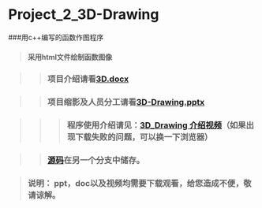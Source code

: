 # Project_2_3D-Drawing
###用c++编写的函数作图程序  

>#### 采用html文件绘制函数图像   

>> ### 项目介绍请看[3D.docx](https://github.com/Tommy307/Pro2_3D_Drawing/blob/master/3D.docx)

>> ### 项目缩影及人员分工请看[3D-Drawing.pptx](https://github.com/Tommy307/Pro2_3D_Drawing/blob/master/函数作图程序介绍.pptx)

>>> ### 程序使用介绍请见：[3D_Drawing 介绍视频](https://github.com/Tommy307/Pro2_3D_Drawing/blob/master/3D_Drawing%20介绍视频.mp4)（如果出现下载失败的问题，可以换一下浏览器）

>>### [源码](https://github.com/Tommy307/Pro2_3D_Drawing/blob/zlsteven-patch-1/3D-Drawing源码)在另一个分支中储存。 

>### **说明：** ppt，doc以及视频均需要下载观看，给您造成不便，敬请谅解。
